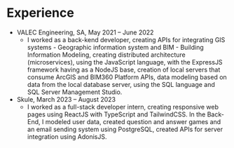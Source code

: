 # Experience

<ul>
    <li>VALEC Engineering, SA, May 2021 – June 2022
        <ul>
            <li>I worked as a back-kend developer, creating APIs for integrating GIS systems - Geographic information system and BIM - Building Information Modeling, creating distributed architecture (microservices), using the JavaScript language, with the ExpressJS framework having as a NodeJS base, creation of local servers that consume ArcGIS and BIM360 Platform APIs, data modeling based on data from the local database server, using the SQL language and SQL Server Management Studio.</li>
        </ul>
    </li>
    <li> Skule, March 2023 – August 2023
        <ul>
            <li>I worked as a full-stack developer intern, creating responsive web pages using ReactJS with TypeScript and TailwindCSS. In the Back-End, I modeled user data, created question and answer games and an email sending system using PostgreSQL, created APIs for server integration using AdonisJS.</li>
        </ul>
    </li>
</ul>